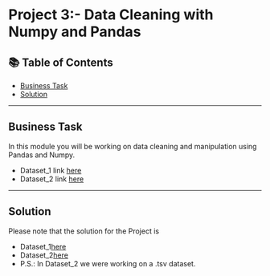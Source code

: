 # Project 3:- Data Cleaning with Numpy and Pandas
## 📚 Table of Contents
- [Business Task](#business-task)
- [Solution](#solution)

***

## Business Task
In this module you will be working on data cleaning and manipulation using Pandas and Numpy. 
- Dataset_1 link [here](https://github.com/radhika456/Prepinsta-Winter-Internship---Data-Analytics/blob/master/Week%233/Data-cleaning-for-beginners-using-pandas.csv)
- Dataset_2 link [here](https://github.com/radhika456/Prepinsta-Winter-Internship---Data-Analytics/blob/master/Week%233/chipotle.tsv)
  
***

## Solution
Please note that the solution for the Project is 
- Dataset_1[here](https://github.com/radhika456/Prepinsta-Winter-Internship---Data-Analytics/blob/master/Week%233/Dataset1.ipynb)
- Dataset_2[here](https://github.com/radhika456/Prepinsta-Winter-Internship---Data-Analytics/blob/master/Week%233/Dataset2.ipynb)
- P.S.: In Dataset_2 we were working on a .tsv dataset. 

